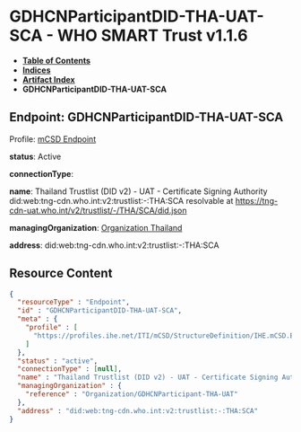 # GDHCNParticipantDID-THA-UAT-SCA - WHO SMART Trust v1.1.6

* [**Table of Contents**](toc.md)
* [**Indices**](indices.md)
* [**Artifact Index**](artifacts.md)
* **GDHCNParticipantDID-THA-UAT-SCA**

## Endpoint: GDHCNParticipantDID-THA-UAT-SCA

Profile: [mCSD Endpoint](https://profiles.ihe.net/ITI/mCSD/4.0.0/StructureDefinition-IHE.mCSD.Endpoint.html)

**status**: Active

**connectionType**: 

**name**: Thailand Trustlist (DID v2) - UAT - Certificate Signing Authority did:web:tng-cdn.who.int:v2:trustlist:-:THA:SCA resolvable at https://tng-cdn-uat.who.int/v2/trustlist/-/THA/SCA/did.json

**managingOrganization**: [Organization Thailand](Organization-GDHCNParticipant-THA-UAT.md)

**address**: did:web:tng-cdn.who.int:v2:trustlist:-:THA:SCA



## Resource Content

```json
{
  "resourceType" : "Endpoint",
  "id" : "GDHCNParticipantDID-THA-UAT-SCA",
  "meta" : {
    "profile" : [
      "https://profiles.ihe.net/ITI/mCSD/StructureDefinition/IHE.mCSD.Endpoint"
    ]
  },
  "status" : "active",
  "connectionType" : [null],
  "name" : "Thailand Trustlist (DID v2) - UAT - Certificate Signing Authority\ndid:web:tng-cdn.who.int:v2:trustlist:-:THA:SCA\nresolvable at https://tng-cdn-uat.who.int/v2/trustlist/-/THA/SCA/did.json",
  "managingOrganization" : {
    "reference" : "Organization/GDHCNParticipant-THA-UAT"
  },
  "address" : "did:web:tng-cdn.who.int:v2:trustlist:-:THA:SCA"
}

```
